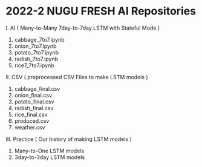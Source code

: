 # 2022-2 NUGU FRESH AI Repositories

I. AI ( Many-to-Many 7day-to-7day LSTM with Stateful Mode )

1) cabbage_7to7.ipynb
2) onion_7to7.ipynb
3) potato_7to7.ipynb
4) radish_7to7.ipynb
5) rice7_7to7.ipynb

II. CSV ( preprocessed CSV Files to make LSTM models )

1) cabbage_final.csv
2) onion_final.csv
3) potato_final.csv
4) radish_final.csv
5) rice_final.csv
6) produced.csv
7) weather.csv

III. Practice ( Our history of making LSTM models )

1) Many-to-One LSTM models
2) 3day-to-3day LSTM models
